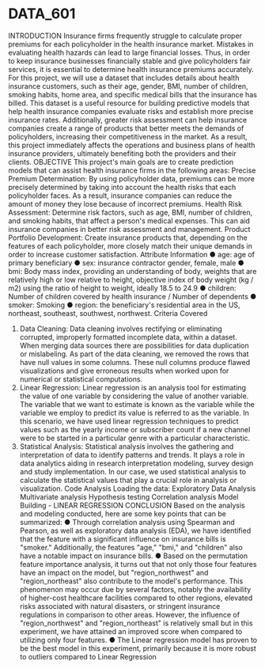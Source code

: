 # DATA_601
INTRODUCTION
Insurance firms frequently struggle to calculate proper premiums for each policyholder in the health
insurance market. Mistakes in evaluating health hazards can lead to large financial losses. Thus, in order
to keep insurance businesses financially stable and give policyholders fair services, it is essential to
determine health insurance premiums accurately.
For this project, we will use a dataset that includes details about health insurance customers, such as their
age, gender, BMI, number of children, smoking habits, home area, and specific medical bills that the
insurance has billed. This dataset is a useful resource for building predictive models that help health
insurance companies evaluate risks and establish more precise insurance rates.
Additionally, greater risk assessment can help insurance companies create a range of products that better
meets the demands of policyholders, increasing their competitiveness in the market.
As a result, this project immediately affects the operations and business plans of health insurance
providers, ultimately benefiting both the providers and their clients.
OBJECTIVE
This project's main goals are to create prediction models that can assist health insurance firms in
the following areas:
Precise Premium Determination: By using policyholder data, premiums can be more precisely
determined by taking into account the health risks that each policyholder faces. As a result,
insurance companies can reduce the amount of money they lose because of incorrect premiums.
Health Risk Assessment: Determine risk factors, such as age, BMI, number of children, and
smoking habits, that affect a person's medical expenses. This can aid insurance companies in
better risk assessment and management.
Product Portfolio Development: Create insurance products that, depending on the features of
each policyholder, more closely match their unique demands in order to increase customer
satisfaction.
Attribute Information
● age: age of primary beneficiary
● sex: insurance contractor gender, female, male
● bmi: Body mass index, providing an understanding of body, weights that are relatively high
or low relative to height, objective index of body weight (kg / m2) using the ratio of height to
weight, ideally 18.5 to 24.9
● children: Number of children covered by health insurance / Number of dependents
● smoker: Smoking
● region: the beneficiary's residential area in the US, northeast, southeast, southwest,
northwest.
Criteria Covered
1. Data Cleaning: Data cleaning involves rectifying or eliminating corrupted, improperly
formatted incomplete data, within a dataset. When merging data sources there are possibilities
for data duplication or mislabeling. As part of the data cleaning, we removed the rows that have
null values in some columns. These null columns produce flawed visualizations and give
erroneous results when worked upon for numerical or statistical computations.
2. Linear Regression: Linear regression is an analysis tool for estimating the value of one
variable by considering the value of another variable. The variable that we want to estimate is
known as the variable while the variable we employ to predict its value is referred to as the
variable. In this scenario, we have used linear regression techniques to predict values such as the
yearly income or subscriber count if a new channel were to be started in a particular genre with a
particular characteristic.
3. Statistical Analysis: Statistical analysis involves the gathering and interpretation of data to
identify patterns and trends. It plays a role in data analytics aiding in research interpretation
modeling, survey design and study implementation. In our case, we used statistical analysis to
calculate the statistical values that play a crucial role in analysis or visualization.
Code Analysis
Loading the data:
Exploratory Data Analysis
Multivariate analysis
Hypothesis testing
Correlation analysis
Model Building - LINEAR REGRESSION
CONCLUSION
Based on the analysis and modeling conducted, here are some key points that can be
summarized:
● Through correlation analysis using Spearman and Pearson, as well as exploratory data
analysis (EDA), we have identified that the feature with a significant influence on
insurance bills is "smoker." Additionally, the features "age," "bmi," and "children"
also have a notable impact on insurance bills.
● Based on the permutation feature importance analysis, it turns out that not only those
four features have an impact on the model, but "region_northwest" and
"region_northeast" also contribute to the model's performance. This phenomenon may
occur due by several factors, notably the availability of higher-cost healthcare
facilities compared to other regions, elevated risks associated with natural disasters, or
stringent insurance regulations in comparison to other areas. However, the influence
of "region_northwest" and "region_northeast" is relatively small but in this
experiment, we have attained an improved score when compared to utilizing only four
features.
● The Linear regression model has proven to be the best model in this experiment,
primarily because it is more robust to outliers compared to Linear Regression

